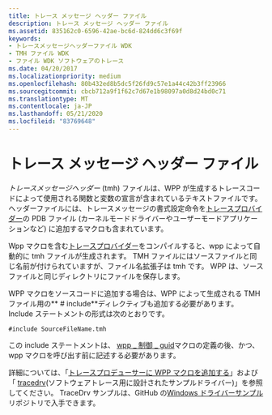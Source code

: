 ```yaml
---
title: トレース メッセージ ヘッダー ファイル
description: トレース メッセージ ヘッダー ファイル
ms.assetid: 835162c0-6596-42ae-bc6d-824dd6c3f69f
keywords:
- トレースメッセージヘッダーファイル WDK
- TMH ファイル WDK
- ファイル WDK ソフトウェアのトレース
ms.date: 04/20/2017
ms.localizationpriority: medium
ms.openlocfilehash: 80b432ed8b5dc5f26fd9c57e1a44c42b3ff23966
ms.sourcegitcommit: cbcb712a9f1f62c7d67e1b98097a0d8d24bd0c71
ms.translationtype: MT
ms.contentlocale: ja-JP
ms.lasthandoff: 05/21/2020
ms.locfileid: "83769648"
---
```

# <a name="trace-message-header-file"></a>トレース メッセージ ヘッダー ファイル


*トレースメッセージヘッダー* (tmh) ファイルは、WPP が生成するトレースコードによって使用される関数と変数の宣言が含まれているテキストファイルです。 ヘッダーファイルには、トレースメッセージの書式設定命令を[トレースプロバイダー](trace-provider.md)の PDB ファイル (カーネルモードドライバーやユーザーモードアプリケーションなど) に追加するマクロも含まれています。

Wpp マクロを含む[トレースプロバイダー](trace-provider.md)をコンパイルすると、wpp によって自動的に tmh ファイルが生成されます。 TMH ファイルにはソースファイルと同じ名前が付けられていますが、ファイル名拡張子は tmh です。 WPP は、ソースファイルと同じディレクトリにファイルを保存します。

WPP マクロをソースコードに追加する場合は、WPP によって生成される TMH ファイル用の** \# include**ディレクティブも追加する必要があります。 Include ステートメントの形式は次のとおりです。

```
#include SourceFileName.tmh
```

この include ステートメントは、 [wpp \_ 制御 \_ guid](https://docs.microsoft.com/previous-versions/windows/hardware/previsioning-framework/ff556186(v=vs.85))マクロの定義の後、かつ、wpp マクロを呼び出す前に記述する必要があります。

詳細については、「[トレースプロデューサーに WPP マクロを追加する](adding-wpp-macros-to-a-trace-provider.md)」および「 [tracedrv](https://github.com/Microsoft/Windows-driver-samples/tree/master/general/tracing/tracedriver)(ソフトウェアトレース用に設計されたサンプルドライバー)」を参照してください。 TraceDrv サンプルは、GitHub の[Windows ドライバーサンプル](https://github.com/Microsoft/Windows-driver-samples)リポジトリで入手できます。

 

 





